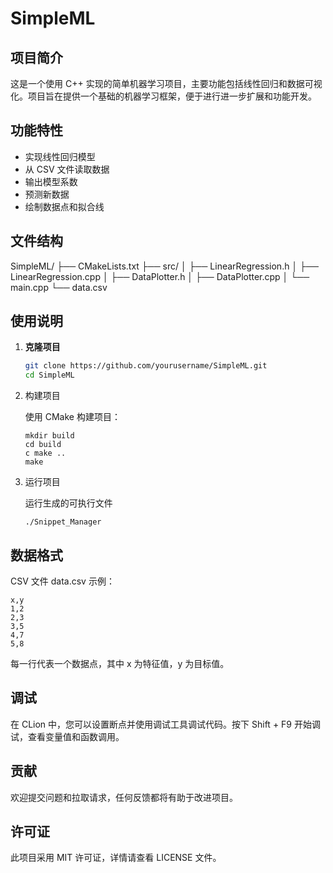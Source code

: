 # SimpleML

## 项目简介

这是一个使用 C++ 实现的简单机器学习项目，主要功能包括线性回归和数据可视化。项目旨在提供一个基础的机器学习框架，便于进行进一步扩展和功能开发。

## 功能特性

- 实现线性回归模型
- 从 CSV 文件读取数据
- 输出模型系数
- 预测新数据
- 绘制数据点和拟合线

## 文件结构

SimpleML/
├── CMakeLists.txt
├── src/
│ ├── LinearRegression.h
│ ├── LinearRegression.cpp
│ ├── DataPlotter.h
│ ├── DataPlotter.cpp
│ └── main.cpp
└── data.csv


## 使用说明

1. **克隆项目**

   ```bash
   git clone https://github.com/yourusername/SimpleML.git
   cd SimpleML

2. 构建项目

   使用 CMake 构建项目：
  
   ```base
   mkdir build
   cd build
   c make ..
   make

3. 运行项目

   运行生成的可执行文件

   ```base
   ./Snippet_Manager

## 数据格式

CSV 文件 data.csv 示例：

```
x,y
1,2
2,3
3,5
4,7
5,8
```
每一行代表一个数据点，其中 x 为特征值，y 为目标值。

## 调试
在 CLion 中，您可以设置断点并使用调试工具调试代码。按下 Shift + F9 开始调试，查看变量值和函数调用。

## 贡献
欢迎提交问题和拉取请求，任何反馈都将有助于改进项目。

## 许可证
此项目采用 MIT 许可证，详情请查看 LICENSE 文件。

